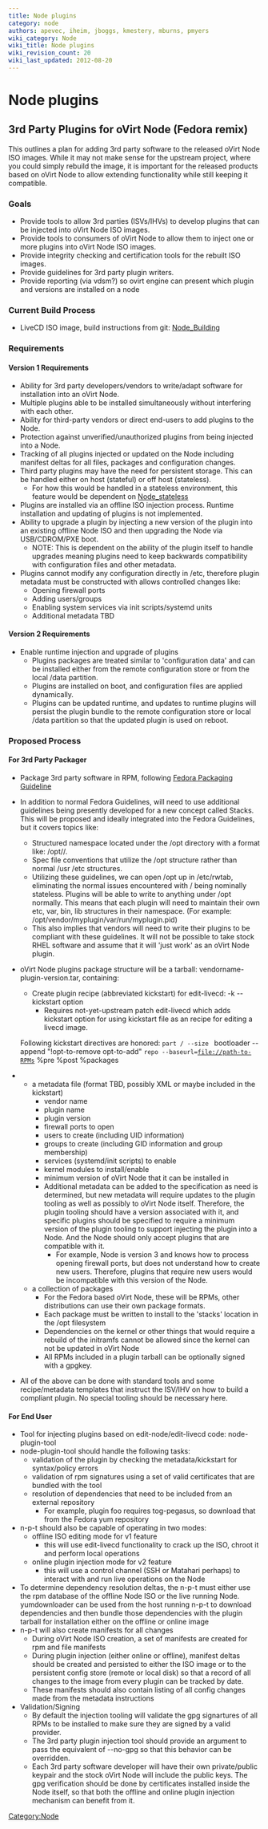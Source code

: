 ```yaml
---
title: Node plugins
category: node
authors: apevec, iheim, jboggs, kmestery, mburns, pmyers
wiki_category: Node
wiki_title: Node plugins
wiki_revision_count: 20
wiki_last_updated: 2012-08-20
---
```


# Node plugins

## 3rd Party Plugins for oVirt Node (Fedora remix)

This outlines a plan for adding 3rd party software to the released oVirt Node ISO images. While it may not make sense for the upstream project, where you could simply rebuild the image, it is important for the released products based on oVirt Node to allow extending functionality while still keeping it compatible.

### Goals

*   Provide tools to allow 3rd parties (ISVs/IHVs) to develop plugins that can be injected into oVirt Node ISO images.
*   Provide tools to consumers of oVirt Node to allow them to inject one or more plugins into oVirt Node ISO images.
*   Provide integrity checking and certification tools for the rebuilt ISO images.
*   Provide guidelines for 3rd party plugin writers.
*   Provide reporting (via vdsm?) so ovirt engine can present which plugin and versions are installed on a node

### Current Build Process

*   LiveCD ISO image, build instructions from git: [Node_Building](Node_Building)

### Requirements

#### Version 1 Requirements

*   Ability for 3rd party developers/vendors to write/adapt software for installation into an oVirt Node.
*   Multiple plugins able to be installed simultaneously without interfering with each other.
*   Ability for third-party vendors or direct end-users to add plugins to the Node.
*   Protection against unverified/unauthorized plugins from being injected into a Node.
*   Tracking of all plugins injected or updated on the Node including manifest deltas for all files, packages and configuration changes.
*   Third party plugins may have the need for persistent storage. This can be handled either on host (stateful) or off host (stateless).
    -   For how this would be handled in a stateless environment, this feature would be dependent on [Node_stateless](Node_stateless)
*   Plugins are installed via an offline ISO injection process. Runtime installation and updating of plugins is not implemented.
*   Ability to upgrade a plugin by injecting a new version of the plugin into an existing offline Node ISO and then upgrading the Node via USB/CDROM/PXE boot.
    -   NOTE: This is dependent on the ability of the plugin itself to handle upgrades meaning plugins need to keep backwards compatibility with configuration files and other metadata.
*   Plugins cannot modify any configuration directly in /etc, therefore plugin metadata must be constructed with allows controlled changes like:
    -   Opening firewall ports
    -   Adding users/groups
    -   Enabling system services via init scripts/systemd units
    -   Additional metadata TBD

#### Version 2 Requirements

*   Enable runtime injection and upgrade of plugins
    -   Plugins packages are treated similar to 'configuration data' and can be installed either from the remote configuration store or from the local /data partition.
    -   Plugins are installed on boot, and configuration files are applied dynamically.
    -   Plugins can be updated runtime, and updates to runtime plugins will persist the plugin bundle to the remote configuration store or local /data partition so that the updated plugin is used on reboot.

### Proposed Process

#### For 3rd Party Packager

*   Package 3rd party software in RPM, following [Fedora Packaging Guideline](http://fedoraproject.org/wiki/Packaging/Guidelines)
*   In addition to normal Fedora Guidelines, will need to use additional guidelines being presently developed for a new concept called Stacks. This will be proposed and ideally integrated into the Fedora Guidelines, but it covers topics like:
    -   Structured namespace located under the /opt directory with a format like: /opt/<vendor>/<plugin name>.
    -   Spec file conventions that utilize the /opt structure rather than normal /usr /etc structures.
    -   Utilizing these guidelines, we can open /opt up in /etc/rwtab, eliminating the normal issues encountered with / being nominally stateless. Plugins will be able to write to anything under /opt normally. This means that each plugin will need to maintain their own etc, var, bin, lib structures in their namespace. (For example: /opt/vendor/myplugin/var/run/myplugin.pid)
    -   This also implies that vendors will need to write their plugins to be compliant with these guidelines. It will not be possible to take stock RHEL software and assume that it will 'just work' as an oVirt Node plugin.
*   oVirt Node plugins package structure will be a tarball: vendorname-plugin-version.tar, containing:
    -   Create plugin recipe (abbreviated kickstart) for edit-livecd: -k --kickstart option
        -   Requires not-yet-upstream patch edit-livecd which adds kickstart option for using kickstart file as an recipe for editing a livecd image.

      Following kickstart directives are honored:
`part / --size `<new rootfs size to be resized to>
      bootloader --append "!opt-to-remove opt-to-add"
`repo --baseurl=`[`file://path-to-RPMs`](file://path-to-RPMs)
      %pre
      %post
      %packages

*   -   a metadata file (format TBD, possibly XML or maybe included in the kickstart)
        -   vendor name
        -   plugin name
        -   plugin version
        -   firewall ports to open
        -   users to create (including UID information)
        -   groups to create (including GID information and group membership)
        -   services (systemd/init scripts) to enable
        -   kernel modules to install/enable
        -   minimum version of oVirt Node that it can be installed in
        -   Additional metadata can be added to the specification as need is determined, but new metadata will require updates to the plugin tooling as well as possibly to oVirt Node itself. Therefore, the plugin tooling should have a version associated with it, and specific plugins should be specified to require a minimum version of the plugin tooling to support injecting the plugin into a Node. And the Node should only accept plugins that are compatible with it.
            -   For example, Node is version 3 and knows how to process opening firewall ports, but does not understand how to create new users. Therefore, plugins that require new users would be incompatible with this version of the Node.
    -   a collection of packages
        -   For the Fedora based oVirt Node, these will be RPMs, other distributions can use their own package formats.
        -   Each package must be written to install to the 'stacks' location in the /opt filesystem
        -   Dependencies on the kernel or other things that would require a rebuild of the initramfs cannot be allowed since the kernel can not be updated in oVirt Node
        -   All RPMs included in a plugin tarball can be optionally signed with a gpgkey.
*   All of the above can be done with standard tools and some recipe/metadata templates that instruct the ISV/IHV on how to build a compliant plugin. No special tooling should be necessary here.

#### For End User

*   Tool for injecting plugins based on edit-node/edit-livecd code: node-plugin-tool
*   node-plugin-tool should handle the following tasks:
    -   validation of the plugin by checking the metadata/kickstart for syntax/policy errors
    -   validation of rpm signatures using a set of valid certificates that are bundled with the tool
    -   resolution of dependencies that need to be included from an external repository
        -   For example, plugin foo requires tog-pegasus, so download that from the Fedora yum repository
*   n-p-t should also be capable of operating in two modes:
    -   offline ISO editing mode for v1 feature
        -   this will use edit-livecd functionality to crack up the ISO, chroot it and perform local operations
    -   online plugin injection mode for v2 feature
        -   this will use a control channel (SSH or Matahari perhaps) to interact with and run live operations on the Node
*   To determine dependency resolution deltas, the n-p-t must either use the rpm database of the offline Node ISO or the live running Node. yumdownloader can be used from the host running n-p-t to download dependencies and then bundle those dependencies with the plugin tarball for installation either on the offline or online image
*   n-p-t will also create manifests for all changes
    -   During oVirt Node ISO creation, a set of manifests are created for rpm and file manifests
    -   During plugin injection (either online or offline), manifest deltas should be created and persisted to either the ISO image or to the persistent config store (remote or local disk) so that a record of all changes to the image from every plugin can be tracked by date.
    -   These manifests should also contain listing of all config changes made from the metadata instructions
*   Validation/Signing
    -   By default the injection tooling will validate the gpg signartures of all RPMs to be installed to make sure they are signed by a valid provider.
    -   The 3rd party plugin injection tool should provide an argument to pass the equivalent of --no-gpg so that this behavior can be overridden.
    -   Each 3rd party software developer will have their own private/public keypair and the stock oVirt Node will include the public keys. The gpg verification should be done by certificates installed inside the Node itself, so that both the offline and online plugin injection mechanism can benefit from it.

<Category:Node>
